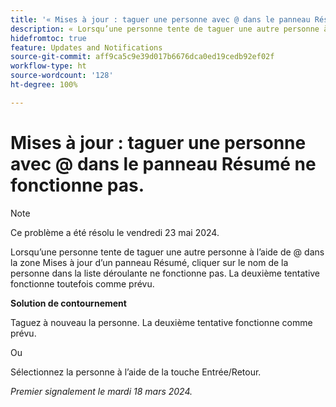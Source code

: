 ```yaml
---
title: '« Mises à jour : taguer une personne avec @ dans le panneau Résumé ne fonctionne pas. »'
description: « Lorsqu’une personne tente de taguer une autre personne à l’aide de @ dans la zone Mises à jour d’un panneau Résumé, cliquer sur le nom de la personne dans la liste déroulante ne fonctionne pas. » La deuxième tentative fonctionne toutefois comme prévu. »
hidefromtoc: true
feature: Updates and Notifications
source-git-commit: aff9ca5c9e39d017b6676dca0ed19cedb92ef02f
workflow-type: ht
source-wordcount: '128'
ht-degree: 100%

---
```



# Mises à jour : taguer une personne avec @ dans le panneau Résumé ne fonctionne pas.

>[!NOTE]
>
>Ce problème a été résolu le vendredi 23 mai 2024.

Lorsqu’une personne tente de taguer une autre personne à l’aide de @ dans la zone Mises à jour d’un panneau Résumé, cliquer sur le nom de la personne dans la liste déroulante ne fonctionne pas. La deuxième tentative fonctionne toutefois comme prévu.

**Solution de contournement**

Taguez à nouveau la personne. La deuxième tentative fonctionne comme prévu.

Ou

Sélectionnez la personne à l’aide de la touche Entrée/Retour.

_Premier signalement le mardi 18 mars 2024._



